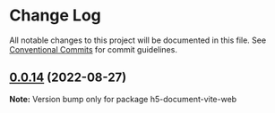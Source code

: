 # Change Log

All notable changes to this project will be documented in this file.
See [Conventional Commits](https://conventionalcommits.org) for commit guidelines.

## [0.0.14](https://github.com/liugangtaotie/lerna-monorepo-vitepress/compare/v0.0.13...v0.0.14) (2022-08-27)

**Note:** Version bump only for package h5-document-vite-web
